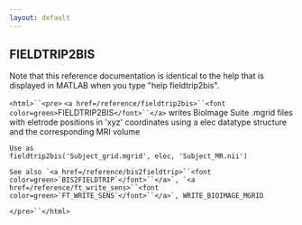 ```yaml
---
layout: default
---
```


##  FIELDTRIP2BIS

Note that this reference documentation is identical to the help that is displayed in MATLAB when you type "help fieldtrip2bis".

`<html>``<pre>`
    `<a href=/reference/fieldtrip2bis>``<font color=green>`FIELDTRIP2BIS`</font>``</a>` writes BioImage Suite .mgrid files with eletrode 
    positions in 'xyz' coordinates using a elec datatype structure and the 
    corresponding MRI volume 
 
    Use as
    fieldtrip2bis('Subject_grid.mgrid', elec, 'Subject_MR.nii')
 
    See also `<a href=/reference/bis2fieldtrip>``<font color=green>`BIS2FIELDTRIP`</font>``</a>`, `<a href=/reference/ft_write_sens>``<font color=green>`FT_WRITE_SENS`</font>``</a>`, WRITE_BIOIMAGE_MGRID
`</pre>``</html>`

